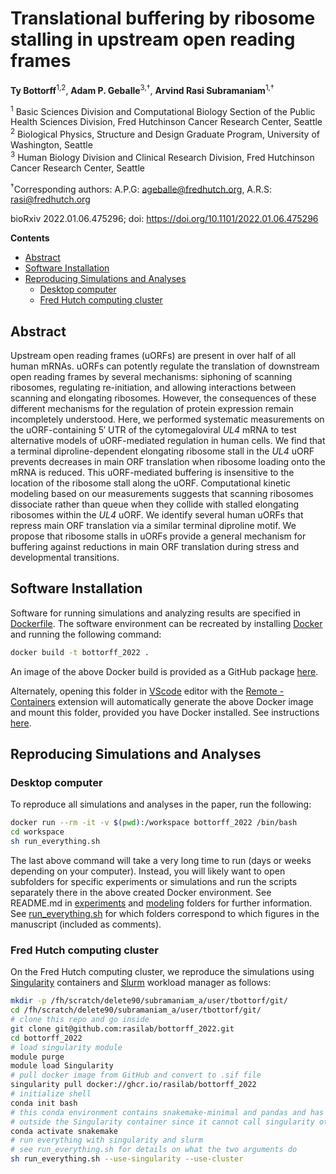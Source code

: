 # Translational buffering by ribosome stalling in upstream open reading frames <!-- omit in toc -->

**Ty Bottorff**<sup>1,2</sup>, **Adam P. Geballe**<sup>3,†</sup>, **Arvind Rasi
Subramaniam**<sup>1,†</sup>

<sup>1</sup> Basic Sciences Division and Computational Biology Section of the
Public Health Sciences Division, Fred Hutchinson Cancer Research Center, Seattle
<br/>
<sup>2</sup> Biological Physics, Structure and Design Graduate Program,
University of Washington, Seattle <br/>
<sup>3</sup> Human Biology Division and Clinical Research Division, Fred
Hutchinson Cancer Research Center, Seattle <br/>

<sup>†</sup>Corresponding authors: A.P.G: <ageballe@fredhutch.org>, A.R.S:
<rasi@fredhutch.org>

bioRxiv 2022.01.06.475296; doi: https://doi.org/10.1101/2022.01.06.475296

**Contents**
- [Abstract](#abstract)
- [Software Installation](#software-installation)
- [Reproducing Simulations and Analyses](#reproducing-simulations-and-analyses)
  - [Desktop computer](#desktop-computer)
  - [Fred Hutch computing cluster](#fred-hutch-computing-cluster)

## Abstract

Upstream open reading frames (uORFs) are present in over half of all human
mRNAs. uORFs can potently regulate the translation of downstream open reading
frames by several mechanisms: siphoning of scanning ribosomes, regulating
re-initiation, and allowing interactions between scanning and elongating
ribosomes. However, the consequences of these different mechanisms for the
regulation of protein expression remain incompletely understood. Here, we
performed systematic measurements on the uORF-containing 5′ UTR of the
cytomegaloviral *UL4* mRNA to test alternative models of uORF-mediated
regulation in human cells. We find that a terminal diproline-dependent
elongating ribosome stall in the *UL4* uORF prevents decreases in main ORF
translation when ribosome loading onto the mRNA is reduced. This uORF-mediated
buffering is insensitive to the location of the ribosome stall along the uORF.
Computational kinetic modeling based on our measurements suggests that scanning
ribosomes dissociate rather than queue when they collide with stalled elongating
ribosomes within the *UL4* uORF. We identify several human uORFs that repress
main ORF translation via a similar terminal diproline motif. We propose that
ribosome stalls in uORFs provide a general mechanism for buffering against
reductions in main ORF translation during stress and developmental transitions.

## Software Installation

Software for running simulations and analyzing results are specified in
[Dockerfile](Dockerfile). The software environment can be recreated by
installing [Docker](https://docs.docker.com/engine/install/) and running the
following command:

```bash
docker build -t bottorff_2022 .
```

An image of the above Docker build is provided as a GitHub package
[here](https://github.com/rasilab/bottorff_2022/pkgs/container/bottorff_2022).

Alternately, opening this folder in [VScode](https://code.visualstudio.com/)
editor with the [Remote -
Containers](https://marketplace.visualstudio.com/items?itemName=ms-vscode-remote.remote-containers)
extension will automatically generate the above Docker image and mount this
folder, provided you have Docker installed. See instructions
[here](https://code.visualstudio.com/docs/remote/containers).

## Reproducing Simulations and Analyses

### Desktop computer

To reproduce all simulations and analyses in the paper, run the following:

```bash
docker run --rm -it -v $(pwd):/workspace bottorff_2022 /bin/bash
cd workspace 
sh run_everything.sh
```

The last above command will take a very long time to run (days or weeks
depending on your computer). Instead, you will likely want to open subfolders
for specific experiments or simulations and run the scripts separately there in
the above created Docker environment. See README.md in
[experiments](./experiments) and [modeling](./modeling) folders for further
information. See [run_everything.sh](run_everything.sh) for which folders
correspond to which figures in the manuscript (included as comments).

### Fred Hutch computing cluster

On the Fred Hutch computing cluster, we reproduce the simulations using
[Singularity](https://sylabs.io/guides/3.5/user-guide/introduction.html)
containers and [Slurm](https://slurm.schedmd.com/documentation.html) workload
manager as follows:

```bash
mkdir -p /fh/scratch/delete90/subramaniam_a/user/tbottorf/git/
cd /fh/scratch/delete90/subramaniam_a/user/tbottorf/git/
# clone this repo and go inside
git clone git@github.com:rasilab/bottorff_2022.git
cd bottorff_2022
# load singularity module
module purge
module load Singularity
# pull docker image from GitHub and convert to .sif file 
singularity pull docker://ghcr.io/rasilab/bottorff_2022
# initialize shell
conda init bash
# this conda environment contains snakemake-minimal and pandas and has to be
# outside the Singularity container since it cannot call singularity otherwise
conda activate snakemake
# run everything with singularity and slurm
# see run_everything.sh for details on what the two arguments do
sh run_everything.sh --use-singularity --use-cluster
```